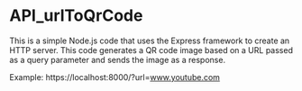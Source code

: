 # API_urlToQrCode

This is a simple Node.js code that uses the Express framework to create an HTTP server. 
This code generates a QR code image based on a URL passed as a query parameter and sends the image as a response.

Example: https://localhost:8000/?url=www.youtube.com
